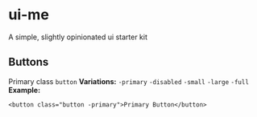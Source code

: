 # ui-me
A simple, slightly opinionated ui starter kit

## Buttons
Primary class `button`
**Variations:**
`-primary`
`-disabled`
`-small`
`-large`
`-full`
**Example:**
```
<button class="button -primary">Primary Button</button>
```